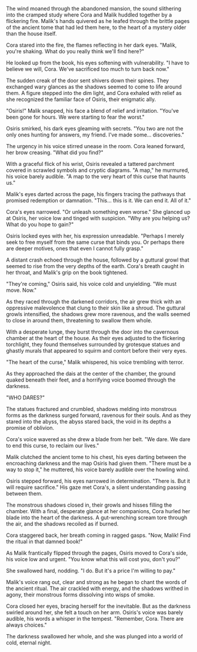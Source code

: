 The wind moaned through the abandoned mansion, the sound slithering into the cramped study where Cora and Malik huddled together by a flickering fire. Malik's hands quivered as he leafed through the brittle pages of the ancient tome that had led them here, to the heart of a mystery older than the house itself.

Cora stared into the fire, the flames reflecting in her dark eyes. "Malik, you're shaking. What do you really think we'll find here?"

He looked up from the book, his eyes softening with vulnerability. "I have to believe we will, Cora. We've sacrificed too much to turn back now."

The sudden creak of the door sent shivers down their spines. They exchanged wary glances as the shadows seemed to come to life around them. A figure stepped into the dim light, and Cora exhaled with relief as she recognized the familiar face of Osiris, their enigmatic ally.

"Osiris!" Malik snapped, his face a blend of relief and irritation. "You've been gone for hours. We were starting to fear the worst."

Osiris smirked, his dark eyes gleaming with secrets. "You two are not the only ones hunting for answers, my friend. I've made some... discoveries."

The urgency in his voice stirred unease in the room. Cora leaned forward, her brow creasing. "What did you find?"

With a graceful flick of his wrist, Osiris revealed a tattered parchment covered in scrawled symbols and cryptic diagrams. "A map," he murmured, his voice barely audible. "A map to the very heart of this curse that haunts us."

Malik's eyes darted across the page, his fingers tracing the pathways that promised redemption or damnation. "This... this is it. We can end it. All of it."

Cora's eyes narrowed. "Or unleash something even worse." She glanced up at Osiris, her voice low and tinged with suspicion. "Why are you helping us? What do you hope to gain?"

Osiris locked eyes with her, his expression unreadable. "Perhaps I merely seek to free myself from the same curse that binds you. Or perhaps there are deeper motives, ones that even I cannot fully grasp."

A distant crash echoed through the house, followed by a guttural growl that seemed to rise from the very depths of the earth. Cora's breath caught in her throat, and Malik's grip on the book tightened.

"They're coming," Osiris said, his voice cold and unyielding. "We must move. Now."

As they raced through the darkened corridors, the air grew thick with an oppressive malevolence that clung to their skin like a shroud. The guttural growls intensified, the shadows grew more ravenous, and the walls seemed to close in around them, threatening to swallow them whole.

With a desperate lunge, they burst through the door into the cavernous chamber at the heart of the house. As their eyes adjusted to the flickering torchlight, they found themselves surrounded by grotesque statues and ghastly murals that appeared to squirm and contort before their very eyes.

"The heart of the curse," Malik whispered, his voice trembling with terror.

As they approached the dais at the center of the chamber, the ground quaked beneath their feet, and a horrifying voice boomed through the darkness.

"WHO DARES?"

The statues fractured and crumbled, shadows melding into monstrous forms as the darkness surged forward, ravenous for their souls. And as they stared into the abyss, the abyss stared back, the void in its depths a promise of oblivion.

Cora's voice wavered as she drew a blade from her belt. "We dare. We dare to end this curse, to reclaim our lives."

Malik clutched the ancient tome to his chest, his eyes darting between the encroaching darkness and the map Osiris had given them. "There must be a way to stop it," he muttered, his voice barely audible over the howling wind.

Osiris stepped forward, his eyes narrowed in determination. "There is. But it will require sacrifice." His gaze met Cora's, a silent understanding passing between them.

The monstrous shadows closed in, their growls and hisses filling the chamber. With a final, desperate glance at her companions, Cora hurled her blade into the heart of the darkness. A gut-wrenching scream tore through the air, and the shadows recoiled as if burned.

Cora staggered back, her breath coming in ragged gasps. "Now, Malik! Find the ritual in that damned book!"

As Malik frantically flipped through the pages, Osiris moved to Cora's side, his voice low and urgent. "You know what this will cost you, don't you?"

She swallowed hard, nodding. "I do. But it's a price I'm willing to pay."

Malik's voice rang out, clear and strong as he began to chant the words of the ancient ritual. The air crackled with energy, and the shadows writhed in agony, their monstrous forms dissolving into wisps of smoke.

Cora closed her eyes, bracing herself for the inevitable. But as the darkness swirled around her, she felt a touch on her arm. Osiris's voice was barely audible, his words a whisper in the tempest. "Remember, Cora. There are always choices."

The darkness swallowed her whole, and she was plunged into a world of cold, eternal night.
